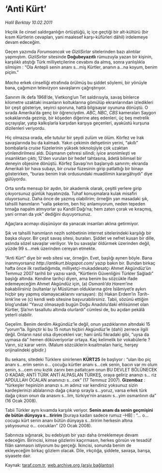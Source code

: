 # ‘Anti Kürt’

*Halil Berktay 10.02.2011*

<div class="yazi"><p>Irkçılık ile cinsel saldırganlığın örtüştüğü, iç içe geçtiği bir alt-kültürü (bir kısım Kürtlerin cevapları, yani maalesef karşı-küfürleri dâhil) irdelemeye devam edeceğim.</p>
<p>Geçen yazımda <i>Forumsancak</i> ve <i>GizliSırlar</i> sitelerinden bazı alıntılar yapmıştım. <i>GizliSırlar</i> sitesinde <b>Doğubeyazıtlı</b> rümuzuyla yazan bir kişinin, karşılıklı atıştığı Türk milliyetçilerine cevabını da almış, sonra yanlışlıkla silmişim : “Ola Antepli senin ananı s...miş Kürtler, ananın a...na koyum, benim piçim.”<br/><br/><i>Macho</i> erkek cinselliği etrafında örülmüş bu şiddet söylemi, bir yönüyle bana, çağımızın televizyon savaşlarını çağrıştırıyor.</p>
<p>Sanırım ilk defa 1968’de, Vietkong’un Tet saldırısıyla, savaş binlerce kilometre uzaktaki insanların koltuklarına gömülüp ekranlarından izledikleri bir çeşit gösteriye, seyirci sporuna, hattâ bilgisayar oyununa dönüştü. O sırada Amerika’da genç bir öğrenciydim. <i>ABC</i>, <i>NBC</i>, <i>CBS</i> kameraları Saygon sokaklarında gezinip, bir köşeden diğerine ateş edenleri, üç beş metrelik sıçrayışlar, yatıp kalkışlarla karşıdan karşıya geçenleri, ayaküstü kurşuna dizilenleri veriyordu. </p>
<p>Hiç olmazsa orada, elle tutulur bir şeydi zulüm ve ölüm. Körfez ve Irak savaşlarında bu da kalmadı. Yakın çekimin dehşetinin yerini, “akıllı” bombalarla <i>cruise</i> füzelerinin yüksek teknolojiyle çok uzaktan yönlendirilmesi aldı. Düşmanın çehresi silindi; iyice anonimleşti ve insanlıktan çıktı; 12’den vurulan bir hedef tahtasına, âdetâ bilimsel bir deneyin objesine dönüştü. Körfez Savaşı’nın başlarıydı sanırım; ekranda Amerikalı bir hava subayı, bir <i>cruise</i> füzesinin girip patlattığı bir binayı gösterirken, “burası benim Irak ordusundaki muadilimin karargâhıydı” diye gülüyordu. </p>
<p>Orta sınıfa mensup bir aydın, bir akademik olarak, çeşitli yerlere girip çıkıyorsunuz günlük hayatınızda. Tuhaf konuşmalara kulak misafiri oluyorsunuz. Daha önce de yazmış olabilirim; örneğin yan masadaki şık, tahsilli hanımların “valla şekerim, ben hiç anlamıyorum, neden tepeden tırnağa napalm atmıyorlar şu Kandil Dağı’na; hem zaten çorak ve kıraçmış, yani orman da yok” dediğini duyuyorsunuz.</p>
<p>Ağaçlara acımayı düşünüyor da yanacak insanları aklına getirmiyor. </p>
<p>Şık ve tahsilli hanımların nezih sohbetinin internet sitelerindeki karşılığı bir başka oluyor. Bir çeşit savaş sitesi, buraları. Şiddet ve nefret kusan bir dille, aslında sözel savaşlar veriliyor. Ve bu savaşlar öldürmek üzerinden değil, yüzde 99 s...mek üzerinden cereyan etmekte.</p>
<p>“Anti Kürt” diye bir web sitesi var, örneğin. Evet, başlığı aynen böyle. Bana inanmıyorsanız <i>http://antikurt.blogspot.com/</i> yazıp bakın bir. Bundan birkaç hafta önce ilk rastladığımda, milliyetçi-mukaddesatçı Ahmet Akgündüz’ün Temmuz 2007 tarihli bir yazısı vardı, “Kürtlerin Güvenliğini Türkler Sağladı” başlığı altında. Kendine tarihçi diyen, ama benim bu sözcükle ifade edemeyeceğim Ahmet Akgündüz için, (a) <i>Osmanlı’da Harem</i>’ine bakabilirsiniz (sultanlar iyi Müslüman olduklarına göre İslâmiyet’e aykırı hiçbir şey yapmış olamayacaklarını varsayan): (b) Hakan Erdem’in <i>Tarih-lenk</i>’ine ve (c) kendi web sitesine başvurabilirsiniz. Tabii, sözünü ettiğim blog’undaki “Yavuz olmasaydı bugün Doğu Anadolu’daki ehlisünnet olan Kürtler, Şîa’nın tasallutu altında olurlardı” cümlesi de, bu açıdan pekâlâ yeterli olabilir.</p>
<p>Geçelim. Benim derdim Akgündüz’le değil, onun yazdıklarının altındaki 15 “yorum”la. İlginçtir ki bu 15 notun hiçbiri Akgündüz’le (dahi) zerrece ilgili değil. Onların nasıl olsa diyecekleri var; hani ünlü fıkradaki gibi, “uysa da uymasa da” hemen döküveriyorlar ortaya. Kaç kelimelik bir vokabülerle ? Varın, siz karar verin. (Malum sözcüklerin kısaltmaları hariç, herşey orijinalindeki gibidir.) </p>
<p>Bu sekans, sitedeki Türklere sinirlenen <b>KÜRT25</b> ile başlıyor : “ulan ibo piç ananı s...erim senin o... çocuğu kürtler ananı s...cek senin, bacın var mı olum senin, s...cem onu kızlık zarını ben patlatcam onun BU DEVLET BÖLÜNECEK O KADAR; ANTİ TÜRK ANTİ ALPASLAN TÜRKEŞ, oraya geliriz ananızı s... riz APDULLAH ÖCALAN ananınızı s...cek” (17 Temmuz 2007). <b>Gizembaz</b> : “türkeşler hepinizin ananızı s..m adınız var kendiniz yoksunuz sizin kardeşlerinizi ablalarınızı dağa çıkarıp sırayla s...yoruz, varsa erkek türk dağa çıksın onun da anasını s...lim, türkiye’nin anasını s...yim osmanlının da” (16 Ocak 2008). </p>
<p>Tabii Türkler aynı kıvamda karşılık veriyor. <b>Senin ananı da senin geçmişini de bütün dünyaya s...tiririm</b> [buraya kadarı sadece rumuz –HB] : “... o... cocugu kürt senin ananı bütün dünyaya s...tiririm herkesin altına yatıyosunuz o... cocukları” (20 Ocak 2008).</p>
<p>Sabrınıza sığınarak, bu edebiyatı bir yazı daha örneklemeye devam edeceğim. Birincisi, kimse gözlerini kaçırmasın, herkes görsün ve tesadüf filân sanmasın istiyorum bu gerçeği. İkincisi, sonunda benim de ekleyeceğim birkaç gözlem olacak. Dile, ırkçılığa, şiddete, savaşa, barışa, siyasete dair.</p>
</div>

Kaynak: [taraf.com.tr](http://www.taraf.com.tr/halil-berktay/makale-anti-kurt.htm), [web.archive.org (arşiv bağlantısı)](http://web.archive.org/web/20131022025034/http://www.taraf.com.tr/halil-berktay/makale-anti-kurt.htm)
